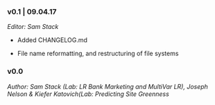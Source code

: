 ### v0.1 | 09.04.17

_Editor: Sam Stack_

- Added CHANGELOG.md 

- File name reformatting, and restructuring of file systems


### v0.0

_Author: Sam Stack (Lab: LR Bank Marketing and MultiVar LR), Joseph Nelson & Kiefer Katovich(Lab: Predicting Site Greenness_
